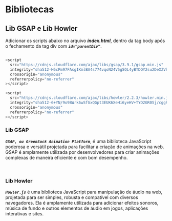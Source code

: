 # Bibliotecas

## Lib GSAP e Lib Howler
<p>

Adicionar os scripts abaixo no arquivo ***index.html***, dentro da tag body após o fechamento da tag div com ***```id="parentDiv"```***.

</p>

```javascript

<script
  src="https://cdnjs.cloudflare.com/ajax/libs/gsap/3.9.1/gsap.min.js"
  integrity="sha512-H6cPm97FAsgIKmlBA4s774vqoN24V5gSQL4yBTDOY2su2DeXZVhQPxFK4P6GPdnZqM9fg1G3cMv5wD7e6cFLZQ=="
  crossorigin="anonymous"
  referrerpolicy="no-referrer"
></script>

<script
  src="https://cdnjs.cloudflare.com/ajax/libs/howler/2.2.3/howler.min.js"
  integrity="sha512-6+YN/9o9BWrk6wSfGxQGpt3EUK6XeHi6yeHV+TYD2GR0Sj/cggRpXr1BrAQf0as6XslxomMUxXp2vIl+fv0QRA=="
  crossorigin="anonymous"
  referrerpolicy="no-referrer"
></script>

```
### Lib GSAP

<p>

***```GSAP, ou GreenSock Animation Platform```***, é uma biblioteca JavaScript poderosa e versátil projetada para facilitar a criação de animações na web. GSAP é amplamente utilizada por desenvolvedores para criar animações complexas de maneira eficiente e com bom desempenho.

</p>

<br />

### Lib Howler

<p>

***```Howler.js```*** é uma biblioteca JavaScript para manipulação de áudio na web, projetada para ser simples, robusta e compatível com diversos navegadores. Ela é amplamente utilizada para adicionar efeitos sonoros, música de fundo e outros elementos de áudio em jogos, aplicações interativas e sites.

</p>